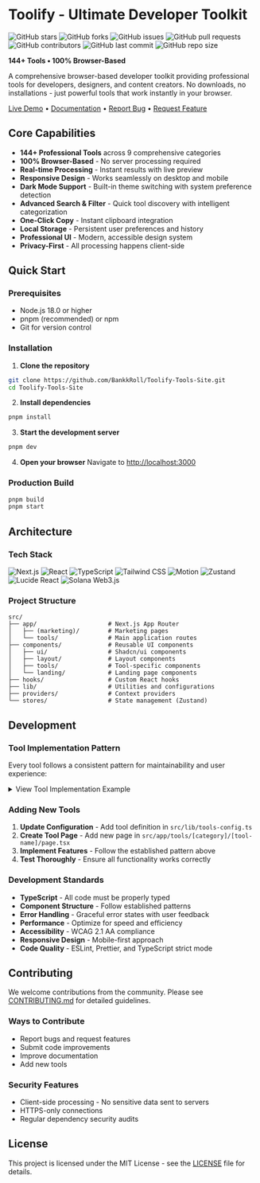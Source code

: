 # Toolify - Ultimate Developer Toolkit

![GitHub stars](https://img.shields.io/github/stars/BankkRoll/Toolify-Tools-Site?style=social)
![GitHub forks](https://img.shields.io/github/forks/BankkRoll/Toolify-Tools-Site?style=social)
![GitHub issues](https://img.shields.io/github/issues/BankkRoll/Toolify-Tools-Site)
![GitHub pull requests](https://img.shields.io/github/issues-pr/BankkRoll/Toolify-Tools-Site)
![GitHub contributors](https://img.shields.io/github/contributors/BankkRoll/Toolify-Tools-Site)
![GitHub last commit](https://img.shields.io/github/last-commit/BankkRoll/Toolify-Tools-Site)
![GitHub repo size](https://img.shields.io/github/repo-size/BankkRoll/Toolify-Tools-Site)

**144+ Tools • 100% Browser-Based**

A comprehensive browser-based developer toolkit providing professional tools for developers, designers, and content creators. No downloads, no installations - just powerful tools that work instantly in your browser.

[Live Demo](https://toolify.dev) • [Documentation](https://toolify.dev/docs) • [Report Bug](https://github.com/BankkRoll/Toolify-Tools-Site/issues) • [Request Feature](https://github.com/BankkRoll/Toolify-Tools-Site/issues)

## Core Capabilities

- **144+ Professional Tools** across 9 comprehensive categories
- **100% Browser-Based** - No server processing required
- **Real-time Processing** - Instant results with live preview
- **Responsive Design** - Works seamlessly on desktop and mobile
- **Dark Mode Support** - Built-in theme switching with system preference detection
- **Advanced Search & Filter** - Quick tool discovery with intelligent categorization
- **One-Click Copy** - Instant clipboard integration
- **Local Storage** - Persistent user preferences and history
- **Professional UI** - Modern, accessible design system
- **Privacy-First** - All processing happens client-side

## Quick Start

### Prerequisites

- Node.js 18.0 or higher
- pnpm (recommended) or npm
- Git for version control

### Installation

1. **Clone the repository**

```bash
git clone https://github.com/BankkRoll/Toolify-Tools-Site.git
cd Toolify-Tools-Site
```

2. **Install dependencies**

```bash
pnpm install
```

3. **Start the development server**

```bash
pnpm dev
```

4. **Open your browser**
   Navigate to [http://localhost:3000](http://localhost:3000)

### Production Build

```bash
pnpm build
pnpm start
```

## Architecture

### Tech Stack

![Next.js](https://img.shields.io/badge/Next.js-15.2.4-black?logo=next.js&logoColor=white)
![React](https://img.shields.io/badge/React-19.0-61DAFB?logo=react&logoColor=black)
![TypeScript](https://img.shields.io/badge/TypeScript-5.0-3178C6?logo=typescript&logoColor=white)
![Tailwind CSS](https://img.shields.io/badge/Tailwind_CSS-4.1.11-38B2AC?logo=tailwind-css&logoColor=white)
![Motion](https://img.shields.io/badge/Motion-12.23.11-0055FF?logo=framer&logoColor=white)
![Zustand](https://img.shields.io/badge/Zustand-5.0.6-764ABC?logo=redux&logoColor=white)
![Lucide React](https://img.shields.io/badge/Lucide_React-0.454.0-000000?logo=lucide&logoColor=white)
![Solana Web3.js](https://img.shields.io/badge/Solana_Web3.js-1.98.2-14F46D?logo=solana&logoColor=white)

### Project Structure

```
src/
├── app/                    # Next.js App Router
│   ├── (marketing)/        # Marketing pages
│   └── tools/              # Main application routes
├── components/             # Reusable UI components
│   ├── ui/                 # Shadcn/ui components
│   ├── layout/             # Layout components
│   ├── tools/              # Tool-specific components
│   └── landing/            # Landing page components
├── hooks/                  # Custom React hooks
├── lib/                    # Utilities and configurations
├── providers/              # Context providers
└── stores/                 # State management (Zustand)
```

## Development

### Tool Implementation Pattern

Every tool follows a consistent pattern for maintainability and user experience:

<details>
 <summary>View Tool Implementation Example</summary>

```typescript
"use client";

import { ToolLayout } from "@/components/layout/tool-layout";
import { ActionButtons } from "@/components/tools/action-buttons";
import { ProcessingStatus } from "@/components/tools/processing-status";
import { useAnimations } from "@/stores/settings-store";
import { useLocalStorage } from "@/hooks/use-local-storage";
import { m, useInView } from "motion/react";
import { useCallback, useRef, useState } from "react";
import { toast } from "sonner";

export default function ToolNamePage() {
  const animationsEnabled = useAnimations();

  const headerRef = useRef(null);
  const contentRef = useRef(null);
  const headerInView = useInView(headerRef, { once: true, amount: 0.2 });
  const contentInView = useInView(contentRef, { once: true, amount: 0.2 });

  const [isLoading, setIsLoading] = useState(false);
  const [input, setInput] = useState("");
  const [output, setOutput] = useState("");

  const [history] = useLocalStorage<string[]>("tool-history", []);

  const sectionVariants = {
    hidden: { opacity: 0, y: 50 },
    visible: { opacity: 1, y: 0 },
  };

  const MotionDiv = animationsEnabled ? m.div : "div";
  const MotionSection = animationsEnabled ? m.section : "section";

  const processData = useCallback(async () => {
    if (!input.trim()) return;

    setIsLoading(true);
    try {
      const result = processInput(input);
      setOutput(result);

      const updatedHistory = [input, ...history.filter(item => item !== input)].slice(0, 20);
      localStorage.setItem("tool-history", JSON.stringify(updatedHistory));

      toast.success("Processing complete!");
    } catch (error) {
      console.error("Processing error:", error);
      toast.error("Processing failed");
    } finally {
      setIsLoading(false);
    }
  }, [input, history]);

  return (
    <ToolLayout toolId="tool-id">
      <MotionSection
        ref={headerRef}
        initial={animationsEnabled ? "hidden" : undefined}
        animate={animationsEnabled ? (headerInView ? "visible" : "hidden") : undefined}
        variants={animationsEnabled ? sectionVariants : undefined}
        className="space-y-6"
      >
        {/* Tool-specific UI components */}
      </MotionSection>

      <ProcessingStatus
        isProcessing={isLoading}
        isComplete={false}
        error={null}
      />

      <MotionDiv
        ref={contentRef}
        initial={animationsEnabled ? "hidden" : undefined}
        animate={animationsEnabled ? (contentInView ? "visible" : "hidden") : undefined}
        className="space-y-6"
      >
        {/* Results and output */}
      </MotionDiv>

      <ActionButtons
        onCopy={() => output && navigator.clipboard.writeText(output)}
        onDownload={() => output && downloadData(output)}
        copyText={output}
        downloadData={output}
        downloadFilename="tool-output.txt"
        downloadMimeType="text/plain"
      />
    </ToolLayout>
  );
}
```

</details>

### Adding New Tools

1. **Update Configuration** - Add tool definition in `src/lib/tools-config.ts`
2. **Create Tool Page** - Add new page in `src/app/tools/[category]/[tool-name]/page.tsx`
3. **Implement Features** - Follow the established pattern above
4. **Test Thoroughly** - Ensure all functionality works correctly

### Development Standards

- **TypeScript** - All code must be properly typed
- **Component Structure** - Follow established patterns
- **Error Handling** - Graceful error states with user feedback
- **Performance** - Optimize for speed and efficiency
- **Accessibility** - WCAG 2.1 AA compliance
- **Responsive Design** - Mobile-first approach
- **Code Quality** - ESLint, Prettier, and TypeScript strict mode

## Contributing

We welcome contributions from the community. Please see [CONTRIBUTING.md](CONTRIBUTING.md) for detailed guidelines.

### Ways to Contribute

- Report bugs and request features
- Submit code improvements
- Improve documentation
- Add new tools

### Security Features

- Client-side processing - No sensitive data sent to servers
- HTTPS-only connections
- Regular dependency security audits

## License

This project is licensed under the MIT License - see the [LICENSE](LICENSE) file for details.
